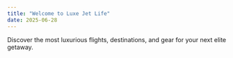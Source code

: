 ```yaml
---
title: "Welcome to Luxe Jet Life"
date: 2025-06-28
---
```

Discover the most luxurious flights, destinations, and gear for your next elite getaway.
